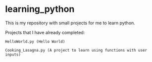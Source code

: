 # learning_python
This is my repository with small projects for me to learn python.

Projects that I have already completed:

    HelloWorld.py (Hello World)

    Cooking_Lasagna.py (A project to learn using functions with user inputs)
